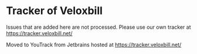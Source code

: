 # Tracker of Veloxbill

Issues that are added here are not processed. Please use our own tracker at https://tracker.veloxbill.net/

Moved to YouTrack from Jetbrains hosted at https://tracker.veloxbill.net/

